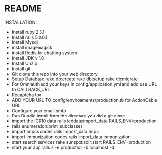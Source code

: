 # README

INSTALLATION:
- Install ruby 2.3.1
- Install rails 5.0.0.1
- Install Mysql
- install imagemagick
- install Redis for chatting system
- Install JDK v 1.8
- Install Unzip
- Install git
- Git clone this repo into your web directory
- Setup Database rake db:create rake db:setup rake db:migrate
- For Omniauth add your keys in config/application.yml and add use URL to CALLBACK_URL
- Recaptcha too
- ADD YOUR URL TO config/environments/production.rb for ActionCable URL
- Configure your email smtp
- Run Bundle Install from the directory you did a git clone
- import the ICD10 data rails icddata:import_data RAILS_ENV=production
- rails enumeration:print_subclasses
- import hcpcs codes rails import_data:hcpc
- import immunization codes rails import_data:immunization
- start search services rake sunspot:solr:start RAILS_ENV=production
- start your app rails s -e production -b localhost -d
